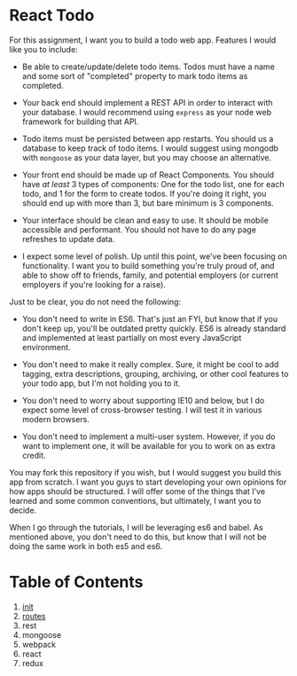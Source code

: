 # React Todo

For this assignment, I want you to build a todo web app. Features I would like
you to include:

* Be able to create/update/delete todo items. Todos must have a name and some
  sort of "completed" property to mark todo items as completed.

* Your back end should implement a REST API in order to interact with your
  database. I would recommend using `express` as your node web framework for
  building that API.

* Todo items must be persisted between app restarts. You should us a database
  to keep track of todo items. I would suggest using mongodb with `mongoose`
  as your data layer, but you may choose an alternative.

* Your front end should be made up of React Components. You should have
  *at least* 3 types of components: One for the todo list, one for each todo,
  and 1 for the form to create todos. If you're doing it right, you should end
  up with more than 3, but bare minimum is 3 components.

* Your interface should be clean and easy to use. It should be mobile accessible
  and performant. You should not have to do any page refreshes to update data.

* I expect some level of polish. Up until this point, we've been focusing on
  functionality. I want you to build something you're truly proud of, and able
  to show off to friends, family, and potential employers (or current employers
  if you're looking for a raise).

Just to be clear, you do not need the following:

* You don't need to write in ES6. That's just an FYI, but know that if you don't
  keep up, you'll be outdated pretty quickly. ES6 is already standard and
  implemented at least partially on most every JavaScript environment.

* You don't need to make it really complex. Sure, it might be cool to add
  tagging, extra descriptions, grouping, archiving, or other cool features to
  your todo app, but I'm not holding you to it.

* You don't need to worry about supporting IE10 and below, but I do expect some
  level of cross-browser testing. I will test it in various modern browsers.

* You don't need to implement a multi-user system. However, if you do want to
  implement one, it will be available for you to work on as extra credit.

You may fork this repository if you wish, but I would suggest you build this
app from scratch. I want you guys to start developing your own opinions for how
apps should be structured. I will offer some of the things that I've learned and
some common conventions, but ultimately, I want you to decide.

When I go through the tutorials, I will be leveraging es6 and babel. As
mentioned above, you don't need to do this, but know that I will not be doing
the same work in both es5 and es6.

# Table of Contents

1. [init](./tutorials/00_init.md)
1. [routes](./tutorials/01_routes.md)
1. rest
1. mongoose
1. webpack
1. react
1. redux
